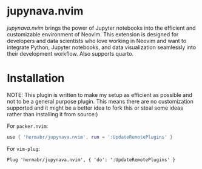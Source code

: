 # jupynava.nvim

*jupynava.nvim* brings the power of Jupyter notebooks into the efficient and customizable environment of Neovim. This extension is designed for developers and data scientists who love working in Neovim and want to integrate Python, Jupyter notebooks, and data visualization seamlessly into their development workflow. Also supports quarto.

# Installation

NOTE: This plugin is written to make my setup as efficient as possible and not to be a general purpose plugin. This means there are no customization supported and it might be a better idea to fork this or steal some ideas rather than installing it from source:)

For `packer.nvim`:

```lua
use { 'hermabr/jupynava.nvim', run = ':UpdateRemotePlugins' }
```

For `vim-plug`:

```vim
Plug 'hermabr/jupynava.nvim', { 'do': ':UpdateRemotePlugins' }
```

